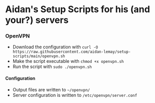 # Aidan's Setup Scripts for his (and your?) servers

### OpenVPN

- Download the configuration with `curl -O https://raw.githubusercontent.com/aidan-lemay/setup-scripts/main/openvpn.sh`
- Make the script executable with `chmod +x openvpn.sh`
- Run the script with `sudo ./openvpn.sh`

#### Configuration
- Output files are written to `~/openvpn/`
- Server configuration is written to `/etc/openvpn/server.conf`
